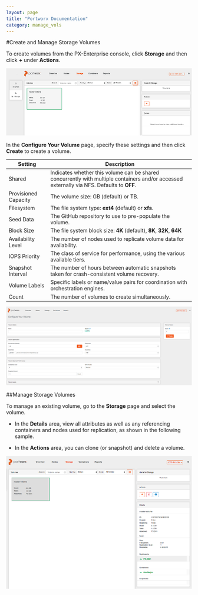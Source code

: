 ```yaml
---
layout: page
title: "Portworx Documentation"
category: manage_vols
---
```

#Create and Manage Storage Volumes

To create volumes from the PX-Enterprise console, click **Storage** and then click **+** under **Actions**.

![Create a storage volume](images/storage-actions.png "Create a storage volume")

In the **Configure Your Volume** page, specify these settings and then click **Create** to create a volume.

|Setting|Description|
|---|---|
|Shared|Indicates whether this volume can be shared concurrently with multiple containers and/or accessed externally via NFS. Defaults to **OFF**.|
|Provisioned Capacity|The volume size: GB (default) or TB.|
|Filesystem|The file system type:  **ext4** (default) or **xfs**.|
|Seed Data|The GitHub repository to use to pre-populate the volume.|
|Block Size|The file system block size: **4K** (default), **8K**, **32K**, **64K**|
|Availability Level|The number of nodes used to replicate volume data for availability.|
|IOPS Priority|The class of service for performance, using the various available tiers.|
|Snapshot Interval|The number of hours between automatic snapshots taken for crash-consistent volume recovery.|
|Volume Labels|Specific labels or name/value pairs for coordination with orchestration engines.|
|Count|The number of volumes to create simultaneously.|

![Configure a storage volume](images/configure-volume.png "Configure a storage volume")

##Manage Storage Volumes

To manage an existing volume, go to the **Storage** page and select the volume.

* In the **Details** area, view all attributes as well as any referencing containers and nodes used for replication, as shown in the following sample.

* In the **Actions** area, you can clone (or snapshot) and delete a volume.

![Manage a storage volume](images/storage-details.png "Manage a storage volume")
